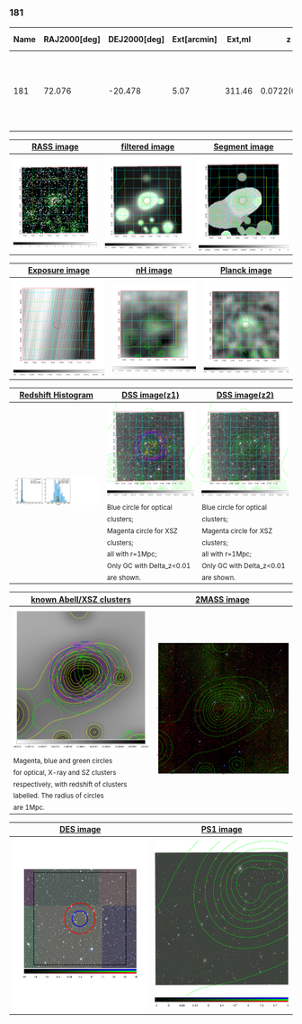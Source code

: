 <div STYLE="page-break-after: always;"></div>

### 181

|Name|RAJ2000[deg]|DEJ2000[deg] |Ext[arcmin]| Ext,ml | z | z_src| C|GC(XSZ,Delta_z<0.01)| GC(OPT,Delta_z<0.01)|GC| R_sig[arcmin] | R500[arcmin] | R500[Mpc]| CRsig[c/s] | CR500[c/s] |L500[1E44 erg/s]|F500[1E-12 erg/s/cm^2]| M500[1E14 Msun]|Tx[keV]|Cnt_sig|Beta|Rc[arcmin]|Comment|Alias|
|---|---|---|---|---|---|------|---|--------|---------|----------|---|---|---|---|---|---|---|---|---|---|---|---|---|---|
|181| 72.076| -20.478| 5.07| 311.46| 0.0722(0.005)| z1, z_xsz| B| L03, MCXC, PSZ2, Tar, XB| A, N, W| A, L03, MCXC, N, PSZ2, Tar, W, XB, XCS| 11.238| 10.805| 0.892| 0.363(0.038)| 0.361(0.038)| 0.833(0.043)| 6.551(0.339)| 2.16(0.06)| 3.52(0.06)| 199.2| 0.967(-0.049+0.025)| 8.755(-0.468+0.401)| -| k522|

|[RASS image](../image/181/181_img.pdf)|[filtered image](../image/181/181_fil.pdf)|[Segment image](../image/181/181_seg.pdf)|
|-------------------|--------------------|-------------------|
| <img src="../image/181/181_img.png" width="300">  | <img src="../image/181/181_fil.png" width="300">   | <img src="../image/181/181_seg.png" width="300">  |

|[Exposure image](../image/181/181_mex.pdf)| [nH image](../image/181/181_nh.pdf)| [Planck image](../image/181/181_p.pdf)|
|-------------------|--------------------|-------------------|
|<img src="../image/181/181_mex.png" width="300">   | <img src="../image/181/181_nh.png" width="300">    | <img src="../image/181/181_p.png" width="300"> |

|[Redshift Histogram](../image/181/181_zg.pdf) | [DSS image(z1)](../image/181/181_dss_z1.pdf)      |  [DSS image(z2)](../image/181/181_dss_z2.pdf)    |
|-------------------|--------------------|-------------------|
|<img src="../image/181/181_zg.png" width="300"> |<img src="../image/181/181_dss_z1.png" width="300"> <sub><br>Blue circle for optical clusters; <br>Magenta circle for XSZ clusters; <br>all with r=1Mpc; <br>Only GC with Delta_z<0.01 are shown. </sub>| <img src="../image/181/181_dss_z2.png" width="300"><sub><br>Blue circle for optical clusters; <br>Magenta circle for XSZ clusters; <br>all with r=1Mpc; <br>Only GC with Delta_z<0.01 are shown. </sub> |

|[known Abell/XSZ clusters](../image/181/181_gc.pdf) | [2MASS image](../image/181/181_2mass.pdf)      |
|-------------------|-------------------|
|<img src=../image/181/181_gc.png width="300"> <br><sub>Magenta, blue and green circles <br>for optical, X-ray and SZ clusters <br>respectively, with redshift of clusters <br>labelled. The radius of circles <br>are 1Mpc.</sub>|<img src="../image/181/181_2mass.png" width="300">  |

|[DES image](../image/181/181_des.pdf)   |[PS1 image](../image/181/181_ps1.pdf)            |
|-------------------|-------------------|
| <img src="../image/181/181_des.pdf" width="300">  | <img src="../image/181/181_ps1.pdf" width="300">  |
